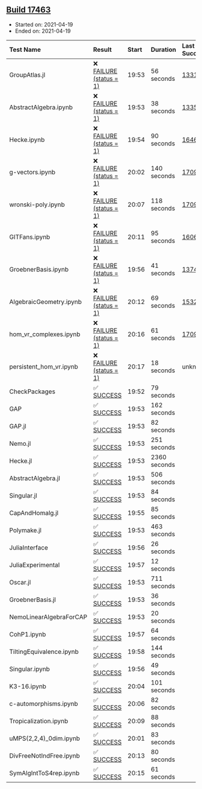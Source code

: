 ## [Build 17463](https://oscarci.mathematik.uni-kl.de/job/oscar/17463/)

* Started on: 2021-04-19
* Ended on: 2021-04-19

| Test Name    | Result | Start | Duration | Last Success | First Failure |
|:-------------|:-------|:------|:---------|:-------------|:--------------|
| GroupAtlas.jl | ❌ [FAILURE (status = 1)](https://oscarci.mathematik.uni-kl.de/job/oscar/17463/artifact/logs/build-17463/GroupAtlas.jl.log) | 19:53 | 56 seconds | [13311](https://oscarci.mathematik.uni-kl.de/job/oscar/13311/) | [13312](https://oscarci.mathematik.uni-kl.de/job/oscar/13312/) |
| AbstractAlgebra.ipynb | ❌ [FAILURE (status = 1)](https://oscarci.mathematik.uni-kl.de/job/oscar/17463/artifact/logs/build-17463/AbstractAlgebra.ipynb.log) | 19:53 | 38 seconds | [13355](https://oscarci.mathematik.uni-kl.de/job/oscar/13355/) | [13356](https://oscarci.mathematik.uni-kl.de/job/oscar/13356/) |
| Hecke.ipynb | ❌ [FAILURE (status = 1)](https://oscarci.mathematik.uni-kl.de/job/oscar/17463/artifact/logs/build-17463/Hecke.ipynb.log) | 19:54 | 90 seconds | [16463](https://oscarci.mathematik.uni-kl.de/job/oscar/16463/) | [16464](https://oscarci.mathematik.uni-kl.de/job/oscar/16464/) |
| g-vectors.ipynb | ❌ [FAILURE (status = 1)](https://oscarci.mathematik.uni-kl.de/job/oscar/17463/artifact/logs/build-17463/g-vectors.ipynb.log) | 20:02 | 140 seconds | [17099](https://oscarci.mathematik.uni-kl.de/job/oscar/17099/) | [17100](https://oscarci.mathematik.uni-kl.de/job/oscar/17100/) |
| wronski-poly.ipynb | ❌ [FAILURE (status = 1)](https://oscarci.mathematik.uni-kl.de/job/oscar/17463/artifact/logs/build-17463/wronski-poly.ipynb.log) | 20:07 | 118 seconds | [17098](https://oscarci.mathematik.uni-kl.de/job/oscar/17098/) | [17099](https://oscarci.mathematik.uni-kl.de/job/oscar/17099/) |
| GITFans.ipynb | ❌ [FAILURE (status = 1)](https://oscarci.mathematik.uni-kl.de/job/oscar/17463/artifact/logs/build-17463/GITFans.ipynb.log) | 20:11 | 95 seconds | [16068](https://oscarci.mathematik.uni-kl.de/job/oscar/16068/) | [16069](https://oscarci.mathematik.uni-kl.de/job/oscar/16069/) |
| GroebnerBasis.ipynb | ❌ [FAILURE (status = 1)](https://oscarci.mathematik.uni-kl.de/job/oscar/17463/artifact/logs/build-17463/GroebnerBasis.ipynb.log) | 19:56 | 41 seconds | [13748](https://oscarci.mathematik.uni-kl.de/job/oscar/13748/) | [13749](https://oscarci.mathematik.uni-kl.de/job/oscar/13749/) |
| AlgebraicGeometry.ipynb | ❌ [FAILURE (status = 1)](https://oscarci.mathematik.uni-kl.de/job/oscar/17463/artifact/logs/build-17463/AlgebraicGeometry.ipynb.log) | 20:12 | 69 seconds | [15322](https://oscarci.mathematik.uni-kl.de/job/oscar/15322/) | [15323](https://oscarci.mathematik.uni-kl.de/job/oscar/15323/) |
| hom_vr_complexes.ipynb | ❌ [FAILURE (status = 1)](https://oscarci.mathematik.uni-kl.de/job/oscar/17463/artifact/logs/build-17463/hom_vr_complexes.ipynb.log) | 20:16 | 61 seconds | [17099](https://oscarci.mathematik.uni-kl.de/job/oscar/17099/) | [17100](https://oscarci.mathematik.uni-kl.de/job/oscar/17100/) |
| persistent_hom_vr.ipynb | ❌ [FAILURE (status = 1)](https://oscarci.mathematik.uni-kl.de/job/oscar/17463/artifact/logs/build-17463/persistent_hom_vr.ipynb.log) | 20:17 | 18 seconds | unknown | unknown |
| CheckPackages | ✅ [SUCCESS](https://oscarci.mathematik.uni-kl.de/job/oscar/17463/artifact/logs/build-17463/CheckPackages.log) | 19:52 | 79 seconds |  |  |
| GAP | ✅ [SUCCESS](https://oscarci.mathematik.uni-kl.de/job/oscar/17463/artifact/logs/build-17463/GAP.log) | 19:53 | 162 seconds |  |  |
| GAP.jl | ✅ [SUCCESS](https://oscarci.mathematik.uni-kl.de/job/oscar/17463/artifact/logs/build-17463/GAP.jl.log) | 19:53 | 82 seconds |  |  |
| Nemo.jl | ✅ [SUCCESS](https://oscarci.mathematik.uni-kl.de/job/oscar/17463/artifact/logs/build-17463/Nemo.jl.log) | 19:53 | 251 seconds |  |  |
| Hecke.jl | ✅ [SUCCESS](https://oscarci.mathematik.uni-kl.de/job/oscar/17463/artifact/logs/build-17463/Hecke.jl.log) | 19:53 | 2360 seconds |  |  |
| AbstractAlgebra.jl | ✅ [SUCCESS](https://oscarci.mathematik.uni-kl.de/job/oscar/17463/artifact/logs/build-17463/AbstractAlgebra.jl.log) | 19:53 | 506 seconds |  |  |
| Singular.jl | ✅ [SUCCESS](https://oscarci.mathematik.uni-kl.de/job/oscar/17463/artifact/logs/build-17463/Singular.jl.log) | 19:53 | 84 seconds |  |  |
| CapAndHomalg.jl | ✅ [SUCCESS](https://oscarci.mathematik.uni-kl.de/job/oscar/17463/artifact/logs/build-17463/CapAndHomalg.jl.log) | 19:55 | 85 seconds |  |  |
| Polymake.jl | ✅ [SUCCESS](https://oscarci.mathematik.uni-kl.de/job/oscar/17463/artifact/logs/build-17463/Polymake.jl.log) | 19:53 | 463 seconds |  |  |
| JuliaInterface | ✅ [SUCCESS](https://oscarci.mathematik.uni-kl.de/job/oscar/17463/artifact/logs/build-17463/JuliaInterface.log) | 19:56 | 26 seconds |  |  |
| JuliaExperimental | ✅ [SUCCESS](https://oscarci.mathematik.uni-kl.de/job/oscar/17463/artifact/logs/build-17463/JuliaExperimental.log) | 19:57 | 12 seconds |  |  |
| Oscar.jl | ✅ [SUCCESS](https://oscarci.mathematik.uni-kl.de/job/oscar/17463/artifact/logs/build-17463/Oscar.jl.log) | 19:53 | 711 seconds |  |  |
| GroebnerBasis.jl | ✅ [SUCCESS](https://oscarci.mathematik.uni-kl.de/job/oscar/17463/artifact/logs/build-17463/GroebnerBasis.jl.log) | 19:53 | 36 seconds |  |  |
| NemoLinearAlgebraForCAP | ✅ [SUCCESS](https://oscarci.mathematik.uni-kl.de/job/oscar/17463/artifact/logs/build-17463/NemoLinearAlgebraForCAP.log) | 19:53 | 20 seconds |  |  |
| CohP1.ipynb | ✅ [SUCCESS](https://oscarci.mathematik.uni-kl.de/job/oscar/17463/artifact/logs/build-17463/CohP1.ipynb.log) | 19:57 | 64 seconds |  |  |
| TiltingEquivalence.ipynb | ✅ [SUCCESS](https://oscarci.mathematik.uni-kl.de/job/oscar/17463/artifact/logs/build-17463/TiltingEquivalence.ipynb.log) | 19:58 | 144 seconds |  |  |
| Singular.ipynb | ✅ [SUCCESS](https://oscarci.mathematik.uni-kl.de/job/oscar/17463/artifact/logs/build-17463/Singular.ipynb.log) | 19:56 | 49 seconds |  |  |
| K3-16.ipynb | ✅ [SUCCESS](https://oscarci.mathematik.uni-kl.de/job/oscar/17463/artifact/logs/build-17463/K3-16.ipynb.log) | 20:04 | 101 seconds |  |  |
| c-automorphisms.ipynb | ✅ [SUCCESS](https://oscarci.mathematik.uni-kl.de/job/oscar/17463/artifact/logs/build-17463/c-automorphisms.ipynb.log) | 20:06 | 82 seconds |  |  |
| Tropicalization.ipynb | ✅ [SUCCESS](https://oscarci.mathematik.uni-kl.de/job/oscar/17463/artifact/logs/build-17463/Tropicalization.ipynb.log) | 20:09 | 88 seconds |  |  |
| uMPS(2,2,4)_0dim.ipynb | ✅ [SUCCESS](https://oscarci.mathematik.uni-kl.de/job/oscar/17463/artifact/logs/build-17463/uMPS-2-2-4-_0dim.ipynb.log) | 20:01 | 83 seconds |  |  |
| DivFreeNotIndFree.ipynb | ✅ [SUCCESS](https://oscarci.mathematik.uni-kl.de/job/oscar/17463/artifact/logs/build-17463/DivFreeNotIndFree.ipynb.log) | 20:13 | 80 seconds |  |  |
| SymAlgIntToS4rep.ipynb | ✅ [SUCCESS](https://oscarci.mathematik.uni-kl.de/job/oscar/17463/artifact/logs/build-17463/SymAlgIntToS4rep.ipynb.log) | 20:15 | 61 seconds |  |  |
